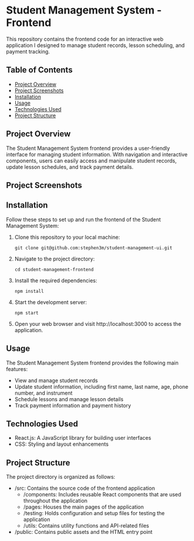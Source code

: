 # Student Management System - Frontend

This repository contains the frontend code for an interactive web application I designed to manage student records, lesson scheduling, and payment tracking.

## Table of Contents

- [Project Overview](#project-overview)
- [Project Screenshots](#screenshots)
- [Installation](#installation)
- [Usage](#usage)
- [Technologies Used](#technologies-used)
- [Project Structure](#project-structure)


## Project Overview

The Student Management System frontend provides a user-friendly interface for managing student information. With navigation and interactive components, users can easily access and manipulate student records, update lesson schedules, and track payment details.

## Project Screenshots

## Installation

Follow these steps to set up and run the frontend of the Student Management System:

1. Clone this repository to your local machine:

   ```
   git clone git@github.com:stephen3m/student-management-ui.git
   ```

2. Navigate to the project directory:

   ```
   cd student-management-frontend
   ```
   
4. Install the required dependencies:

   ```
   npm install
   ```
   
6. Start the development server:

   ```
   npm start
   ```
   
8. Open your web browser and visit http://localhost:3000 to access the application.

## Usage
The Student Management System frontend provides the following main features:

* View and manage student records
* Update student information, including first name, last name, age, phone number, and instrument
* Schedule lessons and manage lesson details
* Track payment information and payment history

## Technologies Used
* React.js: A JavaScript library for building user interfaces
* CSS: Styling and layout enhancements

## Project Structure
The project directory is organized as follows:
* /src: Contains the source code of the frontend application
  * /components: Includes reusable React components that are used throughout the application
  * /pages: Houses the main pages of the application
  * /testing: Holds configuration and setup files for testing the application
  * /utils: Contains utility functions and API-related files
* /public: Contains public assets and the HTML entry point
